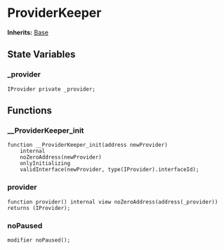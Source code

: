 # ProviderKeeper


**Inherits:**
[Base](/src/common/_Base.sol/abstract.Base.md)


## State Variables
### _provider

```solidity
IProvider private _provider;
```


## Functions
### __ProviderKeeper_init


```solidity
function __ProviderKeeper_init(address newProvider)
    internal
    noZeroAddress(newProvider)
    onlyInitializing
    validInterface(newProvider, type(IProvider).interfaceId);
```

### provider


```solidity
function provider() internal view noZeroAddress(address(_provider)) returns (IProvider);
```

### noPaused


```solidity
modifier noPaused();
```

